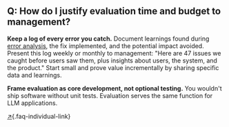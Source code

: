 ## Q: How do I justify evaluation time and budget to management?

**Keep a log of every error you catch.** Document learnings found during [error analysis](#q-why-is-error-analysis-so-important-in-llm-evals-and-how-is-it-performed), the fix implemented, and the potential impact avoided. Present this log weekly or monthly to management: "Here are 47 issues we caught before users saw them, plus insights about users, the system, and the product." Start small and prove value incrementally by sharing specific data and learnings.

**Frame evaluation as core development, not optional testing.** You wouldn't ship software without unit tests. Evaluation serves the same function for LLM applications.

[↗](/blog/posts/evals-faq/how-do-i-justify-evaluation-time-and-budget-to-management.html){.faq-individual-link}